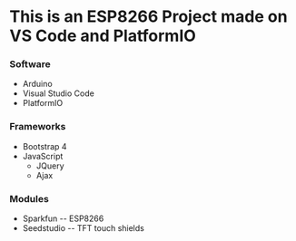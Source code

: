 # This is an ESP8266 Project made on VS Code and PlatformIO

### Software
+ Arduino
+ Visual Studio Code 
+ PlatformIO

### Frameworks
- Bootstrap 4
- JavaScript
    - JQuery
    - Ajax


### Modules

+ Sparkfun -- ESP8266
+ Seedstudio -- TFT touch shields